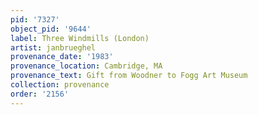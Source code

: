 ```yaml
---
pid: '7327'
object_pid: '9644'
label: Three Windmills (London)
artist: janbrueghel
provenance_date: '1983'
provenance_location: Cambridge, MA
provenance_text: Gift from Woodner to Fogg Art Museum
collection: provenance
order: '2156'
---
```

